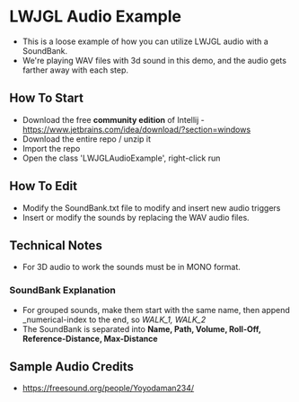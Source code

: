 # LWJGL Audio Example
+ This is a loose example of how you can utilize LWJGL audio with a SoundBank. 
+ We're playing WAV files with 3d sound in this demo, and the audio gets farther away with each step.

## How To Start
+ Download the free **community edition** of Intellij - https://www.jetbrains.com/idea/download/?section=windows
+ Download the entire repo / unzip it
+ Import the repo
+ Open the class 'LWJGLAudioExample', right-click run

## How To Edit
+ Modify the SoundBank.txt file to modify and insert new audio triggers
+ Insert or modify the sounds by replacing the WAV audio files.

## Technical Notes
+ For 3D audio to work the sounds must be in MONO format.

### SoundBank Explanation
+ For grouped sounds, make them start with the same name, then append _numerical-index to the end, so *WALK_1, WALK_2*
+ The SoundBank is separated into **Name, Path, Volume, Roll-Off, Reference-Distance, Max-Distance**

## Sample Audio Credits
+ https://freesound.org/people/Yoyodaman234/